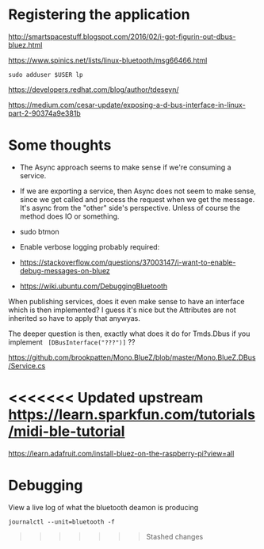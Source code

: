 
# Registering the application
http://smartspacestuff.blogspot.com/2016/02/i-got-figurin-out-dbus-bluez.html

https://www.spinics.net/lists/linux-bluetooth/msg66466.html

```
sudo adduser $USER lp
```

https://developers.redhat.com/blog/author/tdeseyn/

https://medium.com/cesar-update/exposing-a-d-bus-interface-in-linux-part-2-90374a9e381b

# Some thoughts

* The Async approach seems to make sense if we're consuming a service.
* If we are exporting a service, then Async does not seem to make sense, since we get called and process the request when we get the message. It's async from the "other" side's perspective. Unless of course the method does IO or something.

 * sudo btmon
 * Enable verbose logging probably required:
 * https://stackoverflow.com/questions/37003147/i-want-to-enable-debug-messages-on-bluez
 * https://wiki.ubuntu.com/DebuggingBluetooth

When publishing services, does it even make sense to have an interface which is then implemented? I guess it's nice but the Attributes are not inherited so have to apply that anywyas.

The deeper question is then, exactly what does it do for Tmds.Dbus if you implement 
` [DBusInterface("???")]` ??

https://github.com/brookpatten/Mono.BlueZ/blob/master/Mono.BlueZ.DBus/Service.cs

<<<<<<< Updated upstream
https://learn.sparkfun.com/tutorials/midi-ble-tutorial
=======
https://learn.adafruit.com/install-bluez-on-the-raspberry-pi?view=all

# Debugging
View a live log of what the bluetooth deamon is producing
```
journalctl --unit=bluetooth -f
```
>>>>>>> Stashed changes
